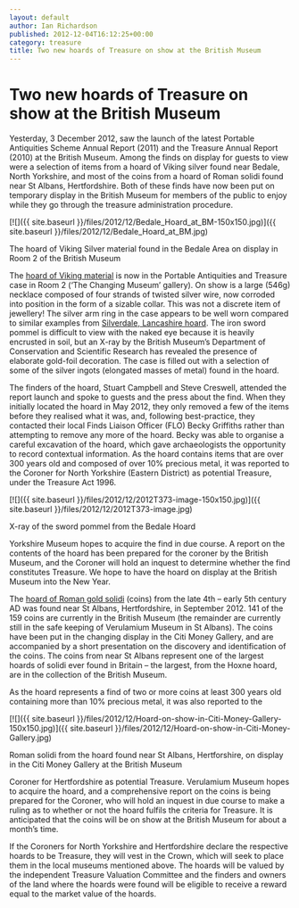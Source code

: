```yaml
---
layout: default
author: Ian Richardson
published: 2012-12-04T16:12:25+00:00
category: treasure
title: Two new hoards of Treasure on show at the British Museum
---
```


# Two new hoards of Treasure on show at the British Museum

Yesterday, 3 December 2012, saw the launch of the latest Portable Antiquities Scheme Annual Report (2011) and the Treasure Annual Report (2010) at the British Museum. Among the finds on display for guests to view were a selection of items from a hoard of Viking silver found near Bedale, North Yorkshire, and most of the coins from a hoard of Roman solidi found near St Albans, Hertfordshire. Both of these finds have now been put on temporary display in the British Museum for members of the public to enjoy while they go through the treasure administration procedure.

[![]({{ site.baseurl }}/files/2012/12/Bedale_Hoard_at_BM-150x150.jpg)]({{ site.baseurl }}/files/2012/12/Bedale_Hoard_at_BM.jpg)

The hoard of Viking Silver material found in the Bedale Area on display in Room 2 of the British Museum

The [hoard of Viking material](http://finds.org.uk/database/artefacts/record/id/504460) is now in the Portable Antiquities and Treasure case in Room 2 (‘The Changing Museum’ gallery). On show is a large (546g) necklace composed of four strands of twisted silver wire, now corroded into position in the form of a sizable collar. This was not a discrete item of jewellery! The silver arm ring in the case appears to be well worn compared to similar examples from [Silverdale, Lancashire hoard](http://finds.org.uk/database/artefacts/record/id/462949). The iron sword pommel is difficult to view with the naked eye because it is heavily encrusted in soil, but an X-ray by the British Museum’s Department of Conservation and Scientific Research has revealed the presence of elaborate gold-foil decoration. The case is filled out with a selection of some of the silver ingots (elongated masses of metal) found in the hoard.

The finders of the hoard, Stuart Campbell and Steve Creswell, attended the report launch and spoke to guests and the press about the find. When they initially located the hoard in May 2012, they only removed a few of the items before they realised what it was, and, following best-practice, they contacted their local Finds Liaison Officer (FLO) Becky Griffiths rather than attempting to remove any more of the hoard. Becky was able to organise a careful excavation of the hoard, which gave archaeologists the opportunity to record contextual information. As the hoard contains items that are over 300 years old and composed of over 10% precious metal, it was reported to the Coroner for North Yorkshire (Eastern District) as potential Treasure, under the Treasure Act 1996.

[![]({{ site.baseurl }}/files/2012/12/2012T373-image-150x150.jpg)]({{ site.baseurl }}/files/2012/12/2012T373-image.jpg)

X-ray of the sword pommel from the Bedale Hoard

Yorkshire Museum hopes to acquire the find in due course. A report on the contents of the hoard has been prepared for the coroner by the British Museum, and the Coroner will hold an inquest to determine whether the find constitutes Treasure. We hope to have the hoard on display at the British Museum into the New Year.

The [hoard of Roman gold solidi](http://finds.org.uk/database/artefacts/record/id/523149) (coins) from the late 4th – early 5th century AD was found near St Albans, Hertfordshire, in September 2012. 141 of the 159 coins are currently in the British Museum (the remainder are currently still in the safe keeping of Verulamium Museum in St Albans). The coins have been put in the changing display in the Citi Money Gallery, and are accompanied by a short presentation on the discovery and identification of the coins. The coins from near St Albans represent one of the largest hoards of solidi ever found in Britain – the largest, from the Hoxne hoard, are in the collection of the British Museum.

As the hoard represents a find of two or more coins at least 300 years old containing more than 10% precious metal, it was also reported to the

[![]({{ site.baseurl }}/files/2012/12/Hoard-on-show-in-Citi-Money-Gallery-150x150.jpg)]({{ site.baseurl }}/files/2012/12/Hoard-on-show-in-Citi-Money-Gallery.jpg)

Roman solidi from the hoard found near St Albans, Hertforshire, on display in the Citi Money Gallery at the British Museum

Coroner for Hertfordshire as potential Treasure. Verulamium Museum hopes to acquire the hoard, and a comprehensive report on the coins is being prepared for the Coroner, who will hold an inquest in due course to make a ruling as to whether or not the hoard fulfils the criteria for Treasure. It is anticipated that the coins will be on show at the British Museum for about a month’s time.

If the Coroners for North Yorkshire and Hertfordshire declare the respective hoards to be Treasure, they will vest in the Crown, which will seek to place them in the local museums mentioned above. The hoards will be valued by the independent Treasure Valuation Committee and the finders and owners of the land where the hoards were found will be eligible to receive a reward equal to the market value of the hoards.